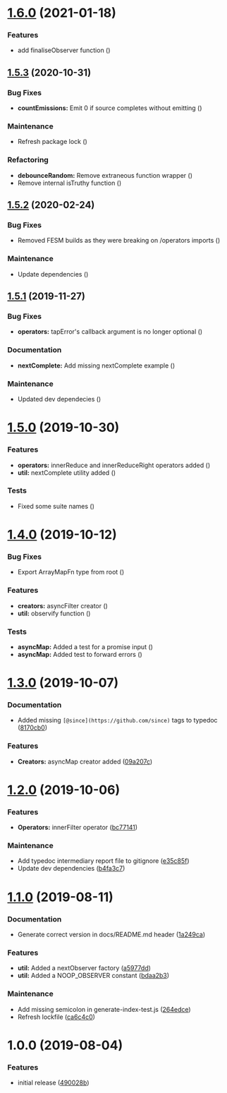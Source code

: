 # [1.6.0](https://github.com/Alorel/rxutils/compare/1.5.3...1.6.0) (2021-01-18)


### Features

* add finaliseObserver function ([](https://github.com/Alorel/rxutils/commit/3fadbc6))

## [1.5.3](https://github.com/Alorel/rxutils/compare/1.5.2...1.5.3) (2020-10-31)


### Bug Fixes

* **countEmissions:** Emit 0 if source completes without emitting ([](https://github.com/Alorel/rxutils/commit/5bc00f8))


### Maintenance

* Refresh package lock ([](https://github.com/Alorel/rxutils/commit/6c0137e))


### Refactoring

* **debounceRandom:** Remove extraneous function wrapper ([](https://github.com/Alorel/rxutils/commit/b6df7ef))
* Remove internal isTruthy function ([](https://github.com/Alorel/rxutils/commit/e4a55b9))

## [1.5.2](https://github.com/Alorel/rxutils/compare/1.5.1...1.5.2) (2020-02-24)


### Bug Fixes

* Removed FESM builds as they were breaking on /operators imports ([](https://github.com/Alorel/rxutils/commit/47a15e4))


### Maintenance

* Update dependencies ([](https://github.com/Alorel/rxutils/commit/c21d2f7))

## [1.5.1](https://github.com/Alorel/rxutils/compare/1.5.0...1.5.1) (2019-11-27)


### Bug Fixes

* **operators:** tapError's callback argument is no longer optional ([](https://github.com/Alorel/rxutils/commit/8c9d510))


### Documentation

* **nextComplete:** Add missing nextComplete example ([](https://github.com/Alorel/rxutils/commit/599c09b))


### Maintenance

* Updated dev dependecies ([](https://github.com/Alorel/rxutils/commit/c49eecf))

# [1.5.0](https://github.com/Alorel/rxutils/compare/1.4.0...1.5.0) (2019-10-30)


### Features

* **operators:** innerReduce and innerReduceRight operators added ([](https://github.com/Alorel/rxutils/commit/5f6147e))
* **util:** nextComplete utility added ([](https://github.com/Alorel/rxutils/commit/37f00a0))


### Tests

* Fixed some suite names ([](https://github.com/Alorel/rxutils/commit/5c52dff))

# [1.4.0](https://github.com/Alorel/rxutils/compare/1.3.0...1.4.0) (2019-10-12)


### Bug Fixes

* Export ArrayMapFn type from root ([](https://github.com/Alorel/rxutils/commit/f41b351))


### Features

* **creators:** asyncFilter creator ([](https://github.com/Alorel/rxutils/commit/3976251))
* **util:** observify function ([](https://github.com/Alorel/rxutils/commit/267212b))


### Tests

* **asyncMap:** Added a test for a promise input ([](https://github.com/Alorel/rxutils/commit/771c484))
* **asyncMap:** Added test to forward errors ([](https://github.com/Alorel/rxutils/commit/14b60f9))

# [1.3.0](https://github.com/Alorel/rxutils/compare/1.2.0...1.3.0) (2019-10-07)


### Documentation

* Added missing `[@since](https://github.com/since)` tags to typedoc ([8170cb0](https://github.com/Alorel/rxutils/commit/8170cb0))


### Features

* **Creators:** asyncMap creator added ([09a207c](https://github.com/Alorel/rxutils/commit/09a207c))

# [1.2.0](https://github.com/Alorel/rxutils/compare/1.1.0...1.2.0) (2019-10-06)


### Features

* **Operators:** innerFilter operator ([bc77141](https://github.com/Alorel/rxutils/commit/bc77141))


### Maintenance

* Add typedoc intermediary report file to gitignore ([e35c85f](https://github.com/Alorel/rxutils/commit/e35c85f))
* Update dev dependencies ([b4fa3c7](https://github.com/Alorel/rxutils/commit/b4fa3c7))

# [1.1.0](https://github.com/Alorel/rxutils/compare/1.0.0...1.1.0) (2019-08-11)


### Documentation

* Generate correct version in docs/README.md header ([1a249ca](https://github.com/Alorel/rxutils/commit/1a249ca))


### Features

* **util:** Added a nextObserver factory ([a5977dd](https://github.com/Alorel/rxutils/commit/a5977dd))
* **util:** Added a NOOP_OBSERVER constant ([bdaa2b3](https://github.com/Alorel/rxutils/commit/bdaa2b3))


### Maintenance

* Add missing semicolon in generate-index-test.js ([264edce](https://github.com/Alorel/rxutils/commit/264edce))
* Refresh lockfile ([ca6c4c0](https://github.com/Alorel/rxutils/commit/ca6c4c0))

# 1.0.0 (2019-08-04)


### Features

* initial release ([490028b](https://github.com/Alorel/rxutils/commit/490028b))
